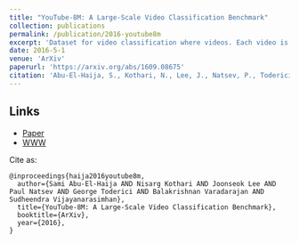 ```yaml
---
title: "YouTube-8M: A Large-Scale Video Classification Benchmark"
collection: publications
permalink: /publication/2016-youtube8m
excerpt: 'Dataset for video classification where videos. Each video is encoded as frame features, extracted using pre-trained image and audio networks.'
date: 2016-5-1
venue: 'ArXiv'
paperurl: 'https://arxiv.org/abs/1609.08675'
citation: 'Abu-El-Haija, S., Kothari, N., Lee, J., Natsev, P., Toderici, G., Varadarajan, B., Vijayanarasimhan, S. (2016). &quot;YouTube-8M: A Large-Scale Video Classification Benchmark.&quot; <i>ArXiv</i>. 2016.'
---
```


Links
------

  * [Paper](https://arxiv.org/abs/1609.08675)
  * [WWW](http://research.google.com/youtube8m/)

Cite as:
    
    @inproceedings{haija2016youtube8m,
      author={Sami Abu-El-Haija AND Nisarg Kothari AND Joonseok Lee AND Paul Natsev AND George Toderici AND Balakrishnan Varadarajan AND Sudheendra Vijayanarasimhan},
      title={YouTube-8M: A Large-Scale Video Classification Benchmark},
      booktitle={ArXiv},
      year={2016},
    }

